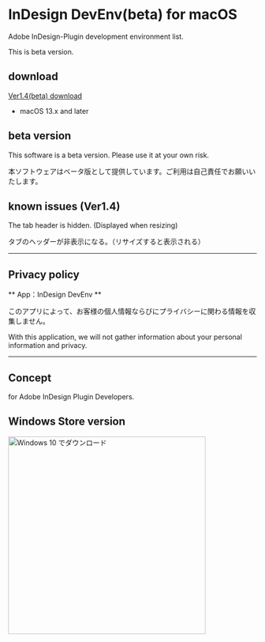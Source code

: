 # InDesign DevEnv(beta) for macOS

Adobe InDesign-Plugin development environment list.

This is beta version.

## download

[Ver1.4(beta) download](./v14_InDesignDevEnvMac.zip)

* macOS 13.x and later

## beta version

This software is a beta version. Please use it at your own risk.

本ソフトウェアはベータ版として提供しています。ご利用は自己責任でお願いいたします。

## known issues (Ver1.4)

The tab header is hidden. (Displayed when resizing)

タブのヘッダーが非表示になる。（リサイズすると表示される）

---
## Privacy policy

** App：InDesign DevEnv **

このアプリによって、お客様の個人情報ならびにプライバシーに関わる情報を収集しません。

With this application, we will not gather information about your personal information and privacy.

---

## Concept

for Adobe InDesign Plugin Developers.



## Windows Store version

<a href="https://www.microsoft.com/store/apps/9N30MHL1HTF9?ocid=badge"><img width=400 src="https://assets.windowsphone.com/83f5ae31-474a-44c4-937c-80f8e7e48fc8/Japanese_Get_it_Win_10_InvariantCulture_Default.png" alt="Windows 10 でダウンロード" /></a>


